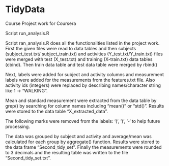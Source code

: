 # TidyData
Course Project work for Coursera

Script run_analysis.R

Script ran_analysis.R does all the functionalities listed in the project work.
First the given files were read to data tables and then subjects (subject_test.txt/ subject_train.txt) and activities (Y_test.txt/Y_train.txt) files were merged with test (X_test.txt) and training  (X-train.txt) data tables (cbind). Then train data table and test data table were merged by rbind()

Next, labels were added for subject and activity columns and measurement labels were added for the measurements from the features.txt file. Also activity ids (integers) were replaced by describing names/character string like 1 -> “WALKING”.

Mean and standard measurement were extracted from the data table by grep() by searching for column names including “mean()” or “std()”. Results were stored to the data table “X_extracted_data”.

The following marks were removed from the labels: ‘(‘, ‘)’, ‘-‘  to help future processing.

The data was grouped by subject and activity and average/mean was calculated for each group by aggregate() function. Results were stored to the data frame “Second_tidy_set”. Finally the measurements were rounded to 3 decimals and the resulting table was written to the file “Second_tidy_set.txt”.

